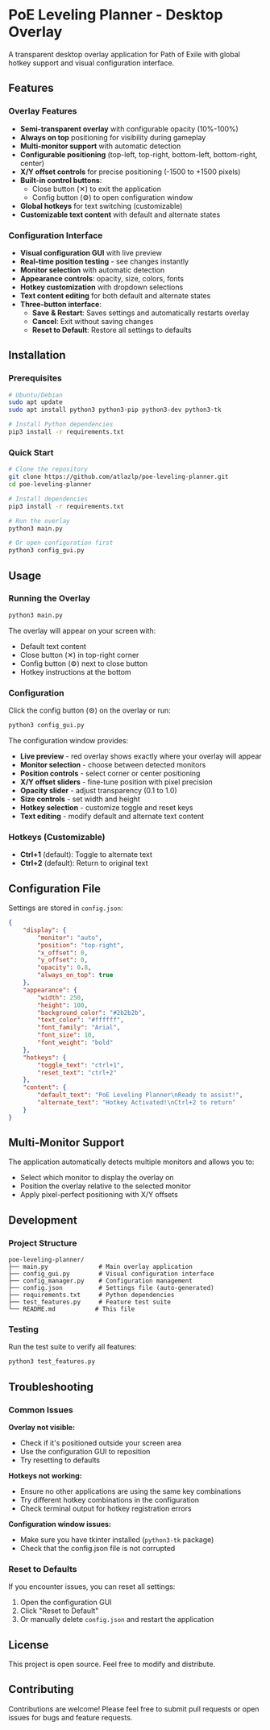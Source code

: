# PoE Leveling Planner - Desktop Overlay

A transparent desktop overlay application for Path of Exile with global hotkey support and visual configuration interface.

## Features

### Overlay Features
- **Semi-transparent overlay** with configurable opacity (10%-100%)
- **Always on top** positioning for visibility during gameplay
- **Multi-monitor support** with automatic detection
- **Configurable positioning** (top-left, top-right, bottom-left, bottom-right, center)
- **X/Y offset controls** for precise positioning (-1500 to +1500 pixels)
- **Built-in control buttons**:
  - Close button (✕) to exit the application
  - Config button (⚙) to open configuration window
- **Global hotkeys** for text switching (customizable)
- **Customizable text content** with default and alternate states

### Configuration Interface
- **Visual configuration GUI** with live preview
- **Real-time position testing** - see changes instantly
- **Monitor selection** with automatic detection
- **Appearance controls**: opacity, size, colors, fonts
- **Hotkey customization** with dropdown selections
- **Text content editing** for both default and alternate states
- **Three-button interface**:
  - **Save & Restart**: Saves settings and automatically restarts overlay
  - **Cancel**: Exit without saving changes
  - **Reset to Default**: Restore all settings to defaults

## Installation

### Prerequisites
```bash
# Ubuntu/Debian
sudo apt update
sudo apt install python3 python3-pip python3-dev python3-tk

# Install Python dependencies
pip3 install -r requirements.txt
```

### Quick Start
```bash
# Clone the repository
git clone https://github.com/atlazlp/poe-leveling-planner.git
cd poe-leveling-planner

# Install dependencies
pip3 install -r requirements.txt

# Run the overlay
python3 main.py

# Or open configuration first
python3 config_gui.py
```

## Usage

### Running the Overlay
```bash
python3 main.py
```

The overlay will appear on your screen with:
- Default text content
- Close button (✕) in top-right corner
- Config button (⚙) next to close button
- Hotkey instructions at the bottom

### Configuration
Click the config button (⚙) on the overlay or run:
```bash
python3 config_gui.py
```

The configuration window provides:
- **Live preview** - red overlay shows exactly where your overlay will appear
- **Monitor selection** - choose between detected monitors
- **Position controls** - select corner or center positioning
- **X/Y offset sliders** - fine-tune position with pixel precision
- **Opacity slider** - adjust transparency (0.1 to 1.0)
- **Size controls** - set width and height
- **Hotkey selection** - customize toggle and reset keys
- **Text editing** - modify default and alternate text content

### Hotkeys (Customizable)
- **Ctrl+1** (default): Toggle to alternate text
- **Ctrl+2** (default): Return to original text

## Configuration File

Settings are stored in `config.json`:

```json
{
    "display": {
        "monitor": "auto",
        "position": "top-right",
        "x_offset": 0,
        "y_offset": 0,
        "opacity": 0.8,
        "always_on_top": true
    },
    "appearance": {
        "width": 250,
        "height": 100,
        "background_color": "#2b2b2b",
        "text_color": "#ffffff",
        "font_family": "Arial",
        "font_size": 10,
        "font_weight": "bold"
    },
    "hotkeys": {
        "toggle_text": "ctrl+1",
        "reset_text": "ctrl+2"
    },
    "content": {
        "default_text": "PoE Leveling Planner\nReady to assist!",
        "alternate_text": "Hotkey Activated!\nCtrl+2 to return"
    }
}
```

## Multi-Monitor Support

The application automatically detects multiple monitors and allows you to:
- Select which monitor to display the overlay on
- Position the overlay relative to the selected monitor
- Apply pixel-perfect positioning with X/Y offsets

## Development

### Project Structure
```
poe-leveling-planner/
├── main.py              # Main overlay application
├── config_gui.py        # Visual configuration interface
├── config_manager.py    # Configuration management
├── config.json          # Settings file (auto-generated)
├── requirements.txt     # Python dependencies
├── test_features.py     # Feature test suite
└── README.md           # This file
```

### Testing
Run the test suite to verify all features:
```bash
python3 test_features.py
```

## Troubleshooting

### Common Issues

**Overlay not visible:**
- Check if it's positioned outside your screen area
- Use the configuration GUI to reposition
- Try resetting to defaults

**Hotkeys not working:**
- Ensure no other applications are using the same key combinations
- Try different hotkey combinations in the configuration
- Check terminal output for hotkey registration errors

**Configuration window issues:**
- Make sure you have tkinter installed (`python3-tk` package)
- Check that the config.json file is not corrupted

### Reset to Defaults
If you encounter issues, you can reset all settings:
1. Open the configuration GUI
2. Click "Reset to Default"
3. Or manually delete `config.json` and restart the application

## License

This project is open source. Feel free to modify and distribute.

## Contributing

Contributions are welcome! Please feel free to submit pull requests or open issues for bugs and feature requests. 
